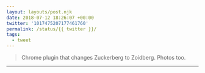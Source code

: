 ```yaml
---
layout: layouts/post.njk
date: 2018-07-12 18:26:07 +00:00
twitter: '1017475207177461760'
permalink: /status/{{ twitter }}/
tags: 
  - tweet
---
```


> Chrome plugin that changes Zuckerberg to Zoidberg. Photos too.

---
